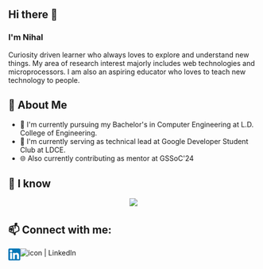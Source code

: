 ## Hi there 👋

### I'm Nihal

Curiosity driven learner who always loves to explore and understand new things. My area of research interest majorly includes web technologies and microprocessors. I am also an aspiring educator who loves to teach new technology to people.
## 🚀 About Me

- 🔭 I'm currently pursuing my Bachelor's in Computer Engineering at L.D. College of Engineering.
- 📝 I'm currently serving as technical lead at Google Developer Student Club at LDCE.
- 🌐 Also currently contributing as mentor at GSSoC'24

  
## 🔭 I know
<p align="center">
   <a href="https://github.com/Nihal4777">
    <img src="https://skillicons.dev/icons?i=c,cpp,html,css,js,java,nodejs,php,mysql,laravel,python,git&perline=6" />
  </a>
</p>

<!--
**Nihal4777/Nihal4777** is a ✨ _special_ ✨ repository because its `README.md` (this file) appears on your GitHub profile.

Here are some ideas to get you started:

- 🔭 I’m currently working on ...
- 🌱 I’m currently learning ...
- 👯 I’m looking to collaborate on ...
- 🤔 I’m looking for help with ...
- 💬 Ask me about ...
- 📫 How to reach me: ...
- 😄 Pronouns: ...
- ⚡ Fun fact: ...
-->

## 📫 Connect with me: 

<a href="https://www.linkedin.com/in/nihal-rajpal/" target="_blank"><img align="left" src="https://raw.githubusercontent.com/Nihal4777/Nihal4777/main/images/linkedin.png" alt="icon | LinkedIn" width="24px"/></a>

<a href="https://www.hackerrank.com/nihal_rajpal" target="_blank"><img align="left" src="https://www.hackerrank.com/wp-content/uploads/2018/08/hackerrank_logo.png" alt="icon | LinkedIn" width="214px"/></a>

<!-- [![Connect on LinkedIn](https://img.shields.io/badge/--linkedin?label=LinkedIn&logo=LinkedIn&style=social)](https://www.linkedin.com/in/nihal-rajpal) -->
